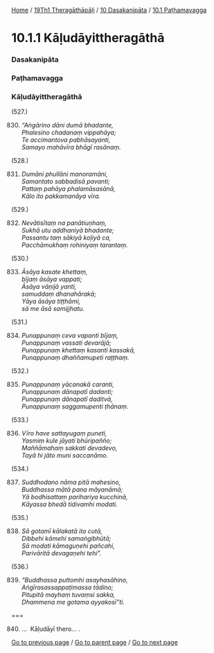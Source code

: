 
[Home](/) / [19Th1 Theragāthāpāḷi](/tipitaka/19Th1.md) / [10 Dasakanipāta](/tipitaka/19Th1/10.md) / [10.1 Paṭhamavagga](/tipitaka/19Th1/10/10.1.md)

# 10.1.1 Kāḷudāyittheragāthā

### Dasakanipāta

### Paṭhamavagga

### Kāḷudāyittheragāthā

(527.)

830. _“Aṅgārino dāni dumā bhadante,_  
_Phalesino chadanaṃ vippahāya;_  
_Te accimantova pabhāsayanti,_  
_Samayo mahāvīra bhāgī rasānaṃ._  


(528.)

831. _Dumāni phullāni manoramāni,_  
_Samantato sabbadisā pavanti;_  
_Pattaṃ pahāya phalamāsasānā,_  
_Kālo ito pakkamanāya vīra._  


(529.)

832. _Nevātisītaṃ na panātiuṇhaṃ,_  
_Sukhā utu addhaniyā bhadante;_  
_Passantu taṃ sākiyā koḷiyā ca,_  
_Pacchāmukhaṃ rohiniyaṃ tarantaṃ._  


(530.)

833. _Āsāya kasate khettaṃ,_  
_bījaṃ āsāya vappati;_  
_Āsāya vāṇijā yanti,_  
_samuddaṃ dhanahārakā;_  
_Yāya āsāya tiṭṭhāmi,_  
_sā me āsā samijjhatu._  


(531.)

834. _Punappunaṃ ceva vapanti bījaṃ,_  
_Punappunaṃ vassati devarājā;_  
_Punappunaṃ khettaṃ kasanti kassakā,_  
_Punappunaṃ dhaññamupeti raṭṭhaṃ._  


(532.)

835. _Punappunaṃ yācanakā caranti,_  
_Punappunaṃ dānapatī dadanti;_  
_Punappunaṃ dānapatī daditvā,_  
_Punappunaṃ saggamupenti ṭhānaṃ._  


(533.)

836. _Vīro have sattayugaṃ puneti,_  
_Yasmiṃ kule jāyati bhūripañño;_  
_Maññāmahaṃ sakkati devadevo,_  
_Tayā hi jāto muni saccanāmo._  


(534.)

837. _Suddhodano nāma pitā mahesino,_  
_Buddhassa mātā pana māyanāmā;_  
_Yā bodhisattaṃ parihariya kucchinā,_  
_Kāyassa bhedā tidivamhi modati._  


(535.)

838. _Sā gotamī kālakatā ito cutā,_  
_Dibbehi kāmehi samaṅgibhūtā;_  
_Sā modati kāmaguṇehi pañcahi,_  
_Parivāritā devagaṇehi tehi”._  


(536.)

839. _“Buddhassa puttomhi asayhasāhino,_  
_Aṅgīrasassappaṭimassa tādino;_  
_Pitupitā mayhaṃ tuvaṃsi sakka,_  
_Dhammena me gotama ayyakosī”ti._  


===

840. …  Kāḷudāyī thero… .



[Go to previous page](/tipitaka/19Th1/10/10.1.md) / [Go to parent page](/tipitaka/19Th1/10/10.1.md) / [Go to next page](/tipitaka/19Th1/10/10.1/10.1.2.md)


